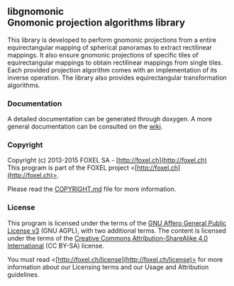 
## libgnomonic<br />Gnomonic projection algorithms library

This library is developed to perform gnomonic projections from a entire equirectangular mapping of spherical panoramas to extract rectilinear mappings. It also ensure gnomonic projections of specific tiles of equirectangular mappings to obtain rectilinear mappings from single tiles. Each provided projection algorithm comes with an implementation of its inverse operation. The library also provides equirectangular transformation algorithms.


### Documentation

A detailed documentation can be generated through doxygen. A more general documentation can be consulted on the [wiki](https://github.com/FoxelSA/libgnomonic/wiki).

### Copyright

Copyright (c) 2013-2015 FOXEL SA - [http://foxel.ch](http://foxel.ch)<br />
This program is part of the FOXEL project <[http://foxel.ch](http://foxel.ch)>.

Please read the [COPYRIGHT.md](COPYRIGHT.md) file for more information.


### License

This program is licensed under the terms of the
[GNU Affero General Public License v3](http://www.gnu.org/licenses/agpl.html)
(GNU AGPL), with two additional terms. The content is licensed under the terms
of the
[Creative Commons Attribution-ShareAlike 4.0 International](http://creativecommons.org/licenses/by-sa/4.0/)
(CC BY-SA) license.

You must read <[http://foxel.ch/license](http://foxel.ch/license)> for more
information about our Licensing terms and our Usage and Attribution guidelines.
